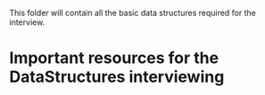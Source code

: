 This folder will contain all the basic data structures required for the interview.

# Important resources for the DataStructures interviewing
